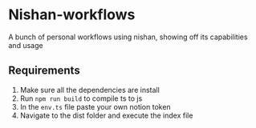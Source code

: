 # Nishan-workflows

A bunch of personal workflows using nishan, showing off its capabilities and usage

## Requirements

1. Make sure all the dependencies are install
2. Run `npm run build` to compile ts to js
3. In the `env.ts` file paste your own notion token
4. Navigate to the dist folder and execute the index file

